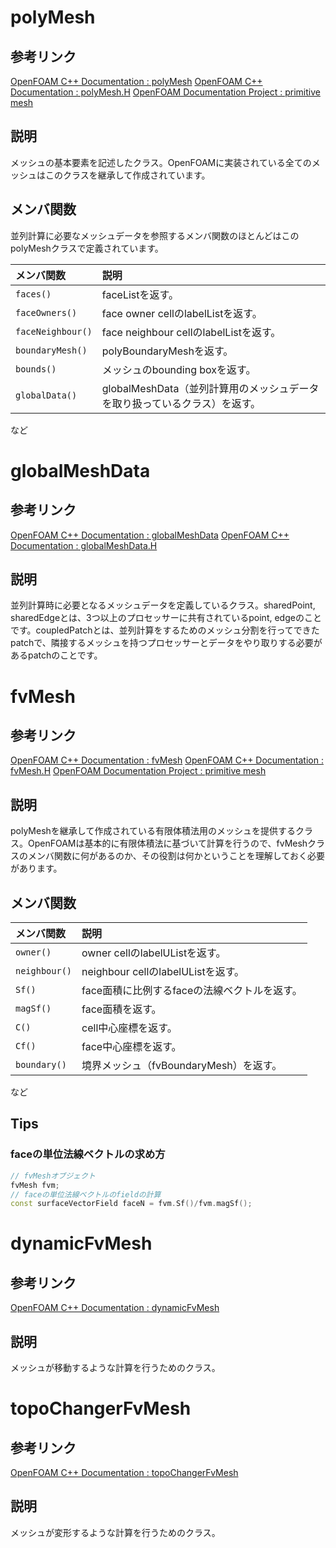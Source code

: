 <!--
title:   OpenFOAMの提供するメッシュ（polyMesh, fvMesh, dynamicFvMesh, topoChangerFvMesh）
tags:    Mesh,OpenFOAM,foam-extend
id:      cb8ebc0c8e7389a6e517
private: false
-->
# polyMesh

## 参考リンク

[OpenFOAM C++ Documentation : polyMesh](http://openfoam.com/documentation/cpp-guide/html/a01995.html)
[OpenFOAM C++ Documentation : polyMesh.H](http://openfoam.com/documentation/cpp-guide/html/a08860_source.html)
[OpenFOAM Documentation Project : primitive mesh](http://www.tfd.chalmers.se/~hani/kurser/OS_CFD_2008/primitiveMeshDraftVersion.pdf)

## 説明

メッシュの基本要素を記述したクラス。OpenFOAMに実装されている全てのメッシュはこのクラスを継承して作成されています。

## メンバ関数

並列計算に必要なメッシュデータを参照するメンバ関数のほとんどはこのpolyMeshクラスで定義されています。

|メンバ関数|説明
|:--------|:----------------------|
|`faces()`|faceListを返す。|
|`faceOwners()`|face owner cellのlabelListを返す。|
|`faceNeighbour()`|face neighbour cellのlabelListを返す。|
|`boundaryMesh()`|polyBoundaryMeshを返す。|
|`bounds()`|メッシュのbounding boxを返す。|
|`globalData()`|globalMeshData（並列計算用のメッシュデータを取り扱っているクラス）を返す。|
など

# globalMeshData

## 参考リンク

[OpenFOAM C++ Documentation : globalMeshData](http://openfoam.com/documentation/cpp-guide/html/a00980.html)
[OpenFOAM C++ Documentation : globalMeshData.H](http://openfoam.com/documentation/cpp-guide/html/a08825_source.html)

## 説明

並列計算時に必要となるメッシュデータを定義しているクラス。sharedPoint, sharedEdgeとは、3つ以上のプロセッサーに共有されているpoint, edgeのことです。coupledPatchとは、並列計算をするためのメッシュ分割を行ってできたpatchで、隣接するメッシュを持つプロセッサーとデータをやり取りする必要があるpatchのことです。

# fvMesh

## 参考リンク

[OpenFOAM C++ Documentation : fvMesh](http://openfoam.com/documentation/cpp-guide/html/a00921.html)
[OpenFOAM C++ Documentation : fvMesh.H](http://openfoam.com/documentation/cpp-guide/html/a06044_source.html)
[OpenFOAM Documentation Project : primitive mesh](http://www.tfd.chalmers.se/~hani/kurser/OS_CFD_2008/primitiveMeshDraftVersion.pdf)

## 説明

polyMeshを継承して作成されている有限体積法用のメッシュを提供するクラス。OpenFOAMは基本的に有限体積法に基づいて計算を行うので、fvMeshクラスのメンバ関数に何があるのか、その役割は何かということを理解しておく必要があります。

## メンバ関数

|メンバ関数|説明
|:--------|:------------|
|`owner()`|owner cellのlabelUListを返す。|
|`neighbour()`|neighbour cellのlabelUListを返す。|
|`Sf()`|face面積に比例するfaceの法線ベクトルを返す。|
|`magSf()`|face面積を返す。|
|`C()`|cell中心座標を返す。|
|`Cf()`|face中心座標を返す。|
|`boundary()`|境界メッシュ（fvBoundaryMesh）を返す。|
など

## Tips

### faceの単位法線ベクトルの求め方

```cpp
// fvMeshオブジェクト
fvMesh fvm;
// faceの単位法線ベクトルのfieldの計算
const surfaceVectorField faceN = fvm.Sf()/fvm.magSf();
```

# dynamicFvMesh

## 参考リンク

[OpenFOAM C++ Documentation : dynamicFvMesh](http://www.openfoam.com/documentation/cpp-guide/html/a00634.html)


## 説明

メッシュが移動するような計算を行うためのクラス。

# topoChangerFvMesh

## 参考リンク

[OpenFOAM C++ Documentation : topoChangerFvMesh](http://www.openfoam.com/documentation/cpp-guide/html/a02737.html)

## 説明

メッシュが変形するような計算を行うためのクラス。